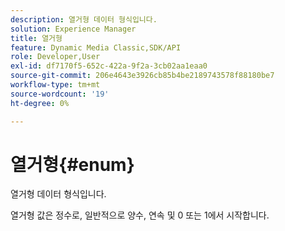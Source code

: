```yaml
---
description: 열거형 데이터 형식입니다.
solution: Experience Manager
title: 열거형
feature: Dynamic Media Classic,SDK/API
role: Developer,User
exl-id: df7170f5-652c-422a-9f2a-3cb02aa1eaa0
source-git-commit: 206e4643e3926cb85b4be2189743578f88180be7
workflow-type: tm+mt
source-wordcount: '19'
ht-degree: 0%

---
```


# 열거형{#enum}

열거형 데이터 형식입니다.

열거형 값은 정수로, 일반적으로 양수, 연속 및 0 또는 1에서 시작합니다.
